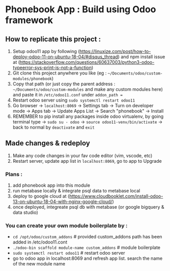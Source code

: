 # Phonebook App : Build using Odoo framework

## How to replicate this project :

1. Setup odoo11 app by following (https://linuxize.com/post/how-to-deploy-odoo-11-on-ubuntu-18-04/#disqus_thread) and npm install issue at (https://stackoverflow.com/questions/60637003/python3-odoo-typeerror-sys-print-is-not-a-function)
2. Git clone this project anywhere you like (eg : `~/Documents/odoo/custom-modules/phonebook`)
3. Copy that path (or just copy the parent address : `~/Documents/odoo/custom-modules` and make any custom modules here) and paste it in `/etc/odoo11.conf` under `addon_path =`
4. Restart odoo server using `sudo systemctl restart odoo11`
5. Go browser -> `localhost:8069` -> Settings tab -> Turn on developer mode -> Apps tab -> Update Apps List -> Search "phonebook" -> Install
6. REMEMBER to pip install any packages inside odoo virtualenv, by going terminal type -> `sudo su - odoo` -> `source odoo11-venv/bin/activate` -> back to normal by `deactivate` and `exit`

## Made changes & redeploy

1. Make any code changes in your fav code editor (vim, vscode, etc)
2. Restart server, update app list in `localhost:8069`, go to app to Upgrade

### Plans :

1. add phonebook app into this module
2. run metabase locally & integrate psql data to metabase local
3. deploy to google cloud at (https://www.cloudbooklet.com/install-odoo-13-on-ubuntu-18-04-with-nginx-google-cloud/)
4. once deployed, integreate psql db with metabase (or google bigquery & data studio)

### You can create your own module boilerplate by :

- `cd /opt/odoo/custom_addons` # provided custom_addons path has been added in /etc/odoo11.cont
- `./odoo-bin scaffold module-name custom_addons` # module boilerplate
- `sudo systemctl restart odoo11` # restart odoo server
- go to odoo app in localhost:8069 and refresh app list. search the name of the new module name
